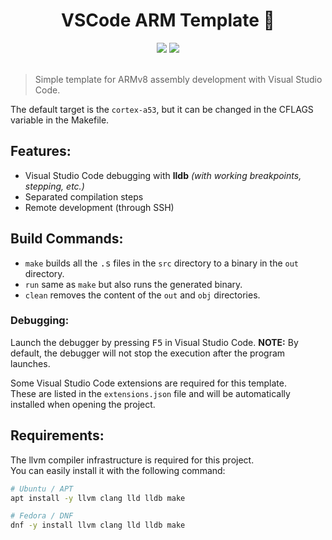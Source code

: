 <h1 align="center">VSCode ARM Template 🤖</h1>

<div align="center">
  <img src="https://badgen.net/badge/arch/ARMv8/pink"/>
  <img src="https://badgen.net/badge/platform/Linux/orange"/>
  <br>
  <br>
</div>
 
> Simple template for ARMv8 assembly development with Visual Studio Code.

The default target is the `cortex-a53`, but it can be changed in the CFLAGS variable in the Makefile.

## Features:

- Visual Studio Code debugging with <b>lldb</b> _(with working breakpoints, stepping, etc.)_
- Separated compilation steps
- Remote development (through SSH)

## Build Commands:

- `make` builds all the <kbd>.s</kbd> files in the `src` directory to a binary in the `out` directory.
- `run` same as `make` but also runs the generated binary.
- `clean` removes the content of the `out` and `obj` directories.

### Debugging:

Launch the debugger by pressing <kbd>F5</kbd> in Visual Studio Code.
<b>NOTE:</b> By default, the debugger will not stop the execution after the program launches.

Some Visual Studio Code extensions are required for this template.<br>
These are listed in the `extensions.json` file and will be automatically installed when opening the project.

## Requirements:

The llvm compiler infrastructure is required for this project.<br>
You can easily install it with the following command:

```bash
# Ubuntu / APT
apt install -y llvm clang lld lldb make

# Fedora / DNF
dnf -y install llvm clang lld lldb make
```

